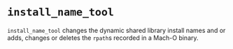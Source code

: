 # `install_name_tool`

`install_name_tool`  changes  the  dynamic  shared  library  install names and or
adds, changes or deletes the `rpath`s recorded in a Mach-O binary.

